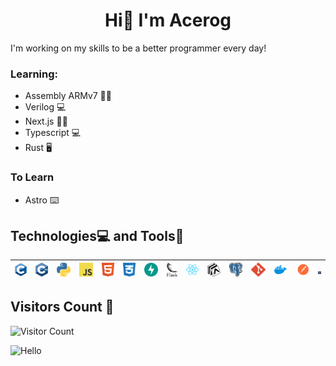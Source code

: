 <h1 align="center">Hi👋 I'm Acerog</h1>

I'm working on my skills to be a better programmer every day!

### Learning:
* Assembly ARMv7 👨‍💻
* Verilog 💻
* Next.js 👩‍💻
* Typescript 💻
* Rust 🖥️

### To Learn
* Astro ⌨️

## Technologies💻 and Tools🧰

| ![C](c-1.svg) | ![C++](c.svg) | ![Python](python-5.svg) | ![javascript](logo-javascript.svg) | ![HTML](html-1.svg) | ![CSS](css-3.svg) | ![FastAPI](fastapi-1.svg) | ![Flask](flask.svg) | ![React](react-2.svg) | ![Expo](expo-1.svg) | ![Postgres](postgresql.svg) | ![Git](git-icon.svg) | ![Docker](docker-4.svg) | ![Postman](postman.svg) | ![ARMv7 Assembly](assembly.svg) |
|---------------------------------------------|----------------------------------------------|----------------------------------------------|----------------------------------------------|----------------------------------------------|----------------------------------------------|----------------------------------------------|----------------------------------------------|----------------------------------------------|----------------------------------------------|----------------------------------------------|----------------------------------------------|----------------------------------------------|----------------------------------------------|----------------------------------------------|

## Visitors Count 👀

![Visitor Count](https://profile-counter.glitch.me/AleChris1/count.svg)

<img src="https://cdn.shopify.com/s/files/1/0518/5690/0276/products/LucyPeeker_720x.png?v=1665513381" alt="Hello"  width="100" height="100">
